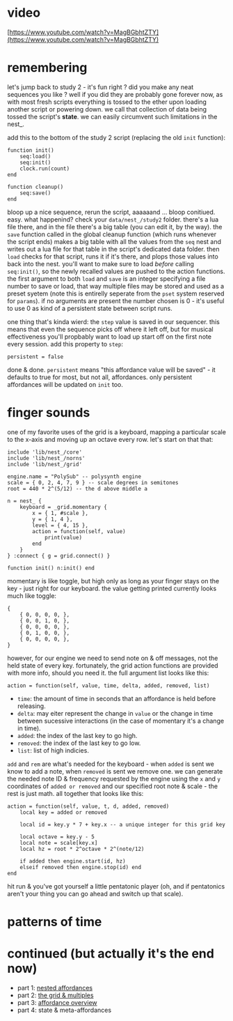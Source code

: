 # video

[https://www.youtube.com/watch?v=MagBGbhtZTY](https://www.youtube.com/watch?v=MagBGbhtZTY)

# remembering

let's jump back to study 2 - it's fun right ? did you make any neat sequences you like ? well if you did they are probably gone forever now, as with most fresh scripts everything is tossed to the ether upon loading another script or powering down. we call that collection of data being tossed the script's **state**. we can easily circumvent such limitations in the nest_.

add this to the bottom of the study 2 script (replacing the old `init` function):
```
function init()
    seq:load()
    seq:init()
    clock.run(count)
end

function cleanup()
    seq:save()
end
```
bloop up a nice sequence, rerun the script, aaaaaand ... bloop conitiued. easy. what happenind? check your `data/nest_/study2` folder. there's a lua file there, and in the file there's a big table (you can edit it, by the way). the `save` function called in the global cleanup function (which runs whenever the script ends) makes a big table with all the values from the `seq` nest and writes out a lua file for that table in the script's dedicated data folder. then `load` checks for that script, runs it if it's there, and plops those values into back into the nest. you'll want to make sure to load _before_ calling `seq:init()`, so the newly recalled values are pushed to the action functions. the first argument to both `load` and `save` is an integer specifying a file number to save or load, that way multiple files may be stored and used as a preset syetem (note this is entirelly seperate from the `pset` system reserved for `params`). if no arguments are present the number chosen is 0 - it's useful to use 0 as kind of a persistent state between script runs. 

one thing that's kinda wierd: the `step` value is saved in our sequencer. this means that even the sequence picks off where it left off, but for musical effectiveness you'll propbably want to load up start off on the first note every session. add this property to `step`:
```
persistent = false
```
done & done. `persistent` means "this affordance value will be saved" - it defaults to true for most, but not all, affordances. only persistent affordances will be updated on `init` too.

# finger sounds

one of my favorite uses of the grid is a keyboard, mapping a particular scale to the x-axis and moving up an octave every row. let's start on that that:
```
include 'lib/nest_/core'
include 'lib/nest_/norns'
include 'lib/nest_/grid'

engine.name = "PolySub" -- polysynth engine
scale = { 0, 2, 4, 7, 9 } -- scale degrees in semitones
root = 440 * 2^(5/12) -- the d above middle a

n = nest_ {
    keyboard = _grid.momentary {
        x = { 1, #scale },
        y = { 1, 4 },
        level = { 4, 15 },
        action = function(self, value)
            print(value)
        end
    }
} :connect { g = grid.connect() }

function init() n:init() end
```
momentary is like toggle, but high only as long as your finger stays on the key - just right for our keyboard. the value getting printed currently looks much like toggle:
```
{
    { 0, 0, 0, 0, },
    { 0, 0, 1, 0, },
    { 0, 0, 0, 0, },
    { 0, 1, 0, 0, },
    { 0, 0, 0, 0, },
}
```
however, for our engine we need to send note on & off messages, not the held state of every key. fortunately, the grid action functions are provided with more info, should you need it. the full argument list looks like this:
```
action = function(self, value, time, delta, added, removed, list)
```
- `time`: the amount of time in seconds that an affordance is held before releasing.
- `delta`: may eiter represent the change in `value` or the change in time between sucessive interactions (in the case of momentary it's a change in time).
- `added`: the index of the last key to go high.
- `removed`: the index of the last key to go low.
- `list`: list of high indicies.

`add` and `rem` are what's needed for the keyboard - when `added` is sent we know to add a note, when `removed` is sent we remove one. we can generate the needed note ID & frequency requested by the engine using the `x` and `y` coordinates of `added or removed` and our specified root note & scale - the rest is just math. all together that looks like this:
```
action = function(self, value, t, d, added, removed)
    local key = added or removed
    
    local id = key.y * 7 + key.x -- a unique integer for this grid key

    local octave = key.y - 5
    local note = scale[key.x]
    local hz = root * 2^octave * 2^(note/12)

    if added then engine.start(id, hz)
    elseif removed then engine.stop(id) end
end
```
hit run & you've got yourself a little pentatonic player (oh, and if pentatonics aren't your thing you can go ahead and switch up that scale).

# patterns of time



# continued (but actually it's the end now)

- part 1: [nested affordances](./study1.md)
- part 2: [the grid & multiples](./study2.md)
- part 3: [affordance overview](./study3.md)
- part 4: state & meta-affordances
